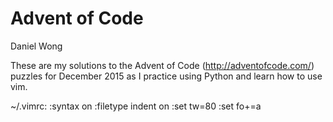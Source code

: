 Advent of Code
==============
Daniel Wong 

These are my solutions to the Advent of Code (http://adventofcode.com/) puzzles
for December 2015 as I practice using Python and learn how to use vim.  

~/.vimrc: 
	:syntax on 
	:filetype indent on 
	:set tw=80 
	:set fo+=a
